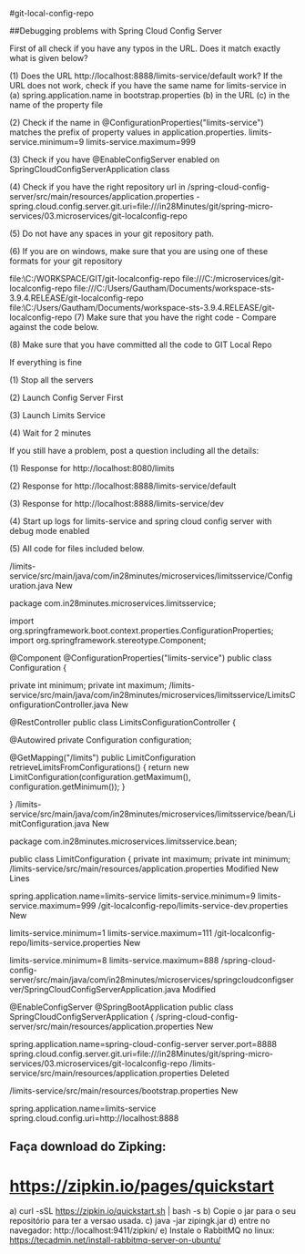 #git-local-config-repo


##Debugging problems with Spring Cloud Config Server

First of all check if you have any typos in the URL. Does it match exactly what is given below?

(1) Does the URL http://localhost:8888/limits-service/default work? If the URL does not work, check if you have the same name for limits-service in (a) spring.application.name in bootstrap.properties (b) in the URL (c) in the name of the property file

(2) Check if the name in @ConfigurationProperties("limits-service") matches the prefix of property values in application.properties. limits-service.minimum=9 limits-service.maximum=999

(3) Check if you have @EnableConfigServer enabled on SpringCloudConfigServerApplication class

(4) Check if you have the right repository url in /spring-cloud-config-server/src/main/resources/application.properties - spring.cloud.config.server.git.uri=file:///in28Minutes/git/spring-micro-services/03.microservices/git-localconfig-repo

(5) Do not have any spaces in your git repository path.

(6) If you are on windows, make sure that you are using one of these formats for your git repository

 file:\\C:/WORKSPACE/GIT/git-localconfig-repo
 file:///C:/microservices/git-localconfig-repo
file:///C:/Users/Gautham/Documents/workspace-sts-3.9.4.RELEASE/git-localconfig-repo
file:\\C:/Users/Gautham/Documents/workspace-sts-3.9.4.RELEASE/git-localconfig-repo
(7) Make sure that you have the right code - Compare against the code below.

(8) Make sure that you have committed all the code to GIT Local Repo

If everything is fine

(1) Stop all the servers

(2) Launch Config Server First

(3) Launch Limits Service

(4) Wait for 2 minutes

If you still have a problem, post a question including all the details:

(1) Response for http://localhost:8080/limits

(2) Response for http://localhost:8888/limits-service/default

(3) Response for http://localhost:8888/limits-service/dev

(4) Start up logs for limits-service and spring cloud config server with debug mode enabled

(5) All code for files included below.

/limits-service/src/main/java/com/in28minutes/microservices/limitsservice/Configuration.java New

package com.in28minutes.microservices.limitsservice;

import org.springframework.boot.context.properties.ConfigurationProperties;
import org.springframework.stereotype.Component;

@Component
@ConfigurationProperties("limits-service")
public class Configuration {
  
  private int minimum;
  private int maximum;
/limits-service/src/main/java/com/in28minutes/microservices/limitsservice/LimitsConfigurationController.java New

@RestController
public class LimitsConfigurationController {

  @Autowired
  private Configuration configuration;

  @GetMapping("/limits")
  public LimitConfiguration retrieveLimitsFromConfigurations() {
    return new LimitConfiguration(configuration.getMaximum(), 
        configuration.getMinimum());
  }

}
/limits-service/src/main/java/com/in28minutes/microservices/limitsservice/bean/LimitConfiguration.java New

package com.in28minutes.microservices.limitsservice.bean;

public class LimitConfiguration {
  private int maximum;
  private int minimum;
/limits-service/src/main/resources/application.properties Modified New Lines

spring.application.name=limits-service
limits-service.minimum=9
limits-service.maximum=999
/git-localconfig-repo/limits-service-dev.properties New

limits-service.minimum=1
limits-service.maximum=111
/git-localconfig-repo/limits-service.properties New

limits-service.minimum=8
limits-service.maximum=888
/spring-cloud-config-server/src/main/java/com/in28minutes/microservices/springcloudconfigserver/SpringCloudConfigServerApplication.java Modified

@EnableConfigServer
@SpringBootApplication
public class SpringCloudConfigServerApplication {
/spring-cloud-config-server/src/main/resources/application.properties New

spring.application.name=spring-cloud-config-server
server.port=8888
spring.cloud.config.server.git.uri=file:///in28Minutes/git/spring-micro-services/03.microservices/git-localconfig-repo
/limits-service/src/main/resources/application.properties Deleted

/limits-service/src/main/resources/bootstrap.properties New

spring.application.name=limits-service
spring.cloud.config.uri=http://localhost:8888

## Faça download do Zipking:

# https://zipkin.io/pages/quickstart
  
   a) curl -sSL https://zipkin.io/quickstart.sh | bash -s
   b) Copie o jar para o seu repositório para ter a versao usada.
   c) java -jar zipingk.jar
   d) entre no navegador: http://localhost:9411/zipkin/
   e) Instale o RabbitMQ no linux: https://tecadmin.net/install-rabbitmq-server-on-ubuntu/

